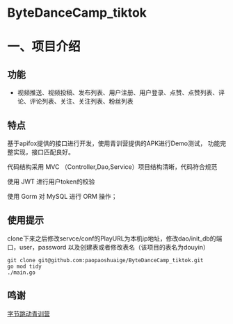 # ByteDanceCamp_tiktok
# 一、项目介绍
## 功能
- 视频推送、视频投稿、发布列表、用户注册、用户登录、点赞、点赞列表、评论、评论列表、关注、关注列表、粉丝列表
## 特点
基于apifox提供的接口进行开发，使用青训营提供的APK进行Demo测试， 功能完整实现，接口匹配良好。

代码结构采用 MVC （Controller,Dao,Service）项目结构清晰，代码符合规范

使用 JWT 进行用户token的校验

使用 Gorm 对 MySQL 进行 ORM 操作；

## 使用提示
clone下来之后修改servce/conf的PlayURL为本机ip地址，修改dao/init_db的端口，user，password 以及创建表或者修改表名（该项目的表名为douyin）
```git
git clone git@github.com:paopaoshuaige/ByteDanceCamp_tiktok.git
go mod tidy
./main.go 
```

## 鸣谢
<a href="https://youthcamp.bytedance.com/" target="_blank">字节跳动青训营</a>
